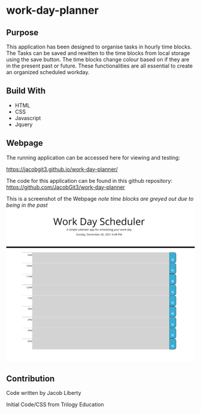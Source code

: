 # work-day-planner

## Purpose

This application has been designed to organise tasks in hourly time blocks.
The Tasks can be saved and rewitten to the time blocks from local storage using the save button.
The time blocks change colour based on if they are in the present past or future.
These functionalities are all essential to create an organized scheduled workday.

## Build With

- HTML
- CSS
- Javascript
- Jquery

## Webpage

The running application can be accessed here for viewing and testing:

https://jacobgit3.github.io/work-day-planner/

The code for this application can be found in this github repository:
https://github.com/JacobGit3/work-day-planner

This is a screenshot of the Webpage 
*note time blocks are greyed out due to being in the past*
![Screenshot](./assets/images/Screenshot.PNG)

## Contribution

Code written by Jacob Liberty

Initial Code/CSS from Trilogy Education
